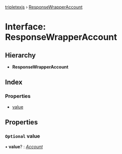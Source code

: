 [tripletexjs](../README.md) › [ResponseWrapperAccount](responsewrapperaccount.md)

# Interface: ResponseWrapperAccount

## Hierarchy

* **ResponseWrapperAccount**

## Index

### Properties

* [value](responsewrapperaccount.md#optional-value)

## Properties

### `Optional` value

• **value**? : *[Account](../modules/account.md)*
